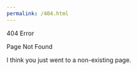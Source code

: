 ```yaml
---
permalink: /404.html
---
```


404 Error

Page Not Found

I think you just went to a non-existing page.
